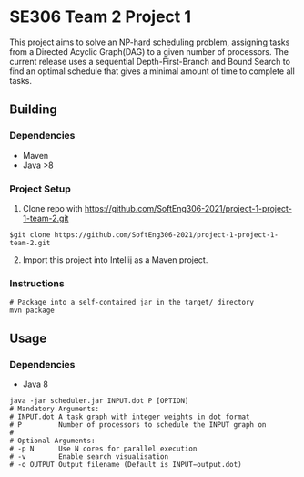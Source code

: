# SE306 Team 2 Project 1
This project aims to solve an NP-hard scheduling problem, assigning tasks from a Directed Acyclic Graph(DAG) to a given number of processors. The current release uses a sequential Depth-First-Branch and Bound Search to find an optimal schedule that gives a minimal amount of time to complete all tasks.
## Building
### Dependencies
- Maven
- Java >8
### Project Setup
1. Clone repo with https://github.com/SoftEng306-2021/project-1-project-1-team-2.git
```shell
$git clone https://github.com/SoftEng306-2021/project-1-project-1-team-2.git 
```
2. Import this project into Intellij as a Maven project.
### Instructions
```shell
# Package into a self-contained jar in the target/ directory
mvn package
```
## Usage
### Dependencies
- Java 8
```shell
java -jar scheduler.jar INPUT.dot P [OPTION]
# Mandatory Arguments:
# INPUT.dot A task graph with integer weights in dot format
# P         Number of processors to schedule the INPUT graph on
#
# Optional Arguments:
# -p N      Use N cores for parallel execution
# -v        Enable search visualisation
# -o OUTPUT Output filename (Default is INPUT−output.dot)
```

